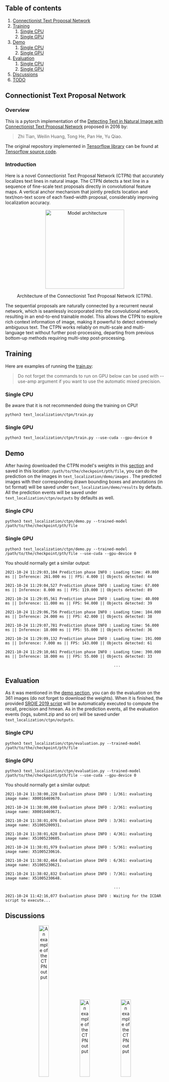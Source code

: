 ## Table of contents

1. [Connectionist Text Proposal Network](#Model)
2. [Training](#training)
    1. [Single CPU](#single-cpu-training)
    2. [Single GPU](#single-gpu-training)
3. [Demo](#demo)
    1. [Single CPU](#single-cpu-demo)
    2. [Single GPU](#single-gpu-demo)
4. [Evaluation](#evaluation)
    1. [Single CPU](#single-cpu-eval)
    2. [Single GPU](#single-gpu-eval)
5. [Discussions](#discussion)
6. [TODO](#todo)

## Connectionist Text Proposal Network <a name="model"/>

### Overview <a name="overview"/>

This is a pytorch implementation of
the [Detecting Text in Natural Image with Connectionist Text Proposal Network](https://arxiv.org/abs/1609.03605)
proposed in 2016 by:

> Zhi Tian, Weilin Huang, Tong He, Pan He, Yu Qiao.

The original repository implemented in [Tensorflow library](https://github.com/tensorflow/tensorflow) can be found
at [Tensorflow source code](https://github.com/tianzhi0549/CTPN).

### Introduction <a name="intro"/>

Here is a novel Connectionist Text Proposal Network (CTPN) that accurately localizes text lines in natural image. The
CTPN detects a text line in a sequence of fine-scale text proposals directly in convolutional feature maps. A vertical
anchor mechanism that jointly predicts location and text/non-text score of each fixed-width proposal, considerably
improving localization accuracy.

<div align=center>
   <img src="./figures/ctpn_architecture.png" height="250" title="Model architecture" alt="Model architecture"/>
   <p>Architecture of the Connectionist Text Proposal Network (CTPN).</p>
</div>

The sequential proposals are naturally connected by a recurrent neural network, which is seamlessly incorporated into
the convolutional network, resulting in an end-to-end trainable model. This allows the CTPN to explore rich context
information of image, making it powerful to detect extremely ambiguous text. The CTPN works reliably on multi-scale and
multi- language text without further post-processing, departing from previous bottom-up methods requiring multi-step
post-processing.

## Training <a name="training"/>

Here are examples of running the [train.py](./train.py):

> Do not forget the commands to run on GPU below can be used with --use-amp argument if you want to use the automatic mixed precision.

### Single CPU <a name="single-cpu-training"/>

Be aware that it is not recommended doing the training on CPU!

```
python3 text_localization/ctpn/train.py
```

### Single GPU <a name="single-gpu-training"/>

```
python3 text_localization/ctpn/train.py --use-cuda --gpu-device 0
```

## Demo <a name="demo"/>

After having downloaded the CTPN model's weights in this [section](../../README.md#results) and saved in this
location: `/path/to/the/checkpoint/pth/file`, you can do the prediction on the images in `text_localization/demo/images`
. The predicted images with their corresponding drawn bounding boxes and annotations (in txt format) will be saved
under `text_localization/demo/results` by defauts. All the prediction events will be saved
under `text_localization/ctpn/outputs` by defaults as well.

### Single CPU <a name="single-cpu-demo"/>

```
python3 text_localization/ctpn/demo.py --trained-model /path/to/the/checkpoint/pth/file
```

### Single GPU <a name="single-gpu-demo"/>

```
python3 text_localization/ctpn/demo.py --trained-model /path/to/the/checkpoint/pth/file --use-cuda --gpu-device 0
```

You should normally get a similar output:

```
2021-10-24 11:29:03,104 Prediction phase INFO : Loading time: 49.000 ms || Inference: 261.000 ms || FPS: 4.000 || Objects detected: 44

2021-10-24 11:29:04,527 Prediction phase INFO : Loading time: 67.000 ms || Inference: 8.000 ms || FPS: 119.000 || Objects detected: 89

2021-10-24 11:29:05,561 Prediction phase INFO : Loading time: 40.000 ms || Inference: 11.000 ms || FPS: 94.000 || Objects detected: 39

2021-10-24 11:29:06,756 Prediction phase INFO : Loading time: 104.000 ms || Inference: 24.000 ms || FPS: 42.000 || Objects detected: 38

2021-10-24 11:29:07,781 Prediction phase INFO : Loading time: 56.000 ms || Inference: 18.000 ms || FPS: 55.000 || Objects detected: 36

2021-10-24 11:29:09,132 Prediction phase INFO : Loading time: 191.000 ms || Inference: 7.000 ms || FPS: 143.000 || Objects detected: 61

2021-10-24 11:29:10,661 Prediction phase INFO : Loading time: 390.000 ms || Inference: 18.000 ms || FPS: 55.000 || Objects detected: 33

                                                ...
```

## Evaluation <a name="evaluation"/>

As it was mentioned in the [demo section](#demo), you can do the evaluation on the 361 images (do not forget to download
the weights). When it is finished, the provided [SROIE 2019 script](../../scripts/sroie2019/evaluation/script.py) will
be automatically executed to compute the recall, precision and hmean. As in the prediction events, all the evaluation
events (logs, submit.zip and so on) will be saved under `text_localization/ctpn/outputs`.

### Single CPU <a name="single-cpu-eval"/>

```
python3 text_localization/ctpn/evaluation.py --trained-model /path/to/the/checkpoint/pth/file
```

### Single GPU <a name="single-gpu-eval"/>

```
python3 text_localization/ctpn/evaluation.py --trained-model /path/to/the/checkpoint/pth/file --use-cuda --gpu-device 0
```

You should normally get a similar output:

```
2021-10-24 11:38:00,228 Evaluation phase INFO : 1/361: evaluating image name: X00016469670.

2021-10-24 11:38:00,690 Evaluation phase INFO : 2/361: evaluating image name: X00016469671.

2021-10-24 11:38:01,076 Evaluation phase INFO : 3/361: evaluating image name: X51005200931.

2021-10-24 11:38:01,628 Evaluation phase INFO : 4/361: evaluating image name: X51005230605.

2021-10-24 11:38:01,979 Evaluation phase INFO : 5/361: evaluating image name: X51005230616.

2021-10-24 11:38:02,464 Evaluation phase INFO : 6/361: evaluating image name: X51005230621.

2021-10-24 11:38:02,832 Evaluation phase INFO : 7/361: evaluating image name: X51005230648.

                                                ...
                                                
2021-10-24 11:42:16,077 Evaluation phase INFO : Waiting for the ICDAR script to execute...

```

## Discussions <a name="discussions"/>

<div align="center">
  <img src="./figures/X51005715006.jpg" style="width: 25%; height: 35%" title="An example of the CTPN output" />
  <img src="./figures/X00016469670.jpg" style="width: 25%; height: 25%" title="An example of the CTPN output" />
  <img src="./figures/X51006334139.jpg" style="width: 25%; height: 25%" title="An example of the CTPN output" />
  <img src="./figures/X51005806718.jpg" style="width: 25%; height: 25%" title="An example of the CTPN output" />
  <img src="./figures/X51006334927.jpg" style="width: 25%; height: 25%" title="An example of the CTPN output" />
  <img src="./figures/X51005433543.jpg" style="width: 35%; height: 25%" title="An example of the CTPN output" />
  <p>Examples of the CTPN output.</p>
</div>

&nbsp;

As one can notice, this implementation of the CTPN is slightly different from the paper and here are the changes:

1. The number of channels of the RPN layer (The one that slides through the last convolutional maps (`conv5`)of the
   VGG16 model) is 256 instead of 512. This helps in setting large image size during training.

2. Another layer was added to help to get better predictions. That layer is just a concatenation of the regression and
   classification layers.

3. The weight initialization is the `Kaiming initialization` or `He initialization` for all layers except for
   the `BiLSTM`. The `BiLSTM` weight initialization is based on this paper: https://arxiv.org/abs/1702.00071.

4. The actual CTPN anchor matching method was not enough to match all ground truth boxes (by the time I checked the
   matched anchors during training, there were some images where some texts did not have any anchors matched). That is
   why the threshold for positive anchors was decreased from 0.7 to 0.5 and from 0.5 to 0.3 for negative anchors in
   order to increase the average number of matched anchors.

5. The negative and positive ratio was changed from `1:1` to `3:1`. It was found that this leads to faster optimization
   and a more stable training.

6. Because of the imbalance between the number of positive and negative anchors, `λ1` from the regression loss is set to
   4 to balance the loss terms.

7. The data augmentation strategy described in the SSD paper: https://arxiv.org/abs/1512.02325 was used to generate many
   more training samples as the SROIE dataset is very small (less than 1000 images and annotations).

In order to improve my results, here are two potentials solutions I can think of:

1. Multi-scale testing.
2. Implementation of the side-refinement approach.

## TODO <a name="todo"/>

Here is a to-do list which should be complete subsequently.

* [ ] Implementation of the multi-scale testing.
* [ ] Implementation of the side-refinement approach.